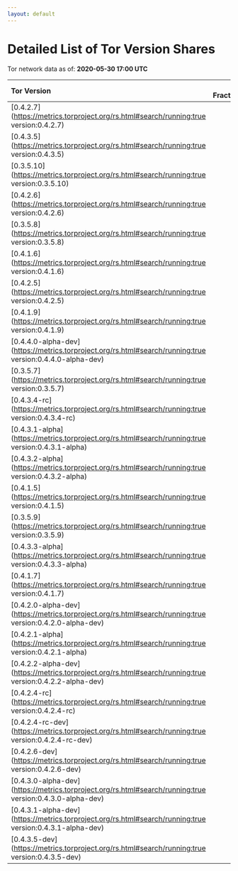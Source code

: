 ```yaml
---
layout: default
---
```



# Detailed List of Tor Version Shares

Tor network data as of: **2020-05-30 17:00 UTC**

| Tor Version                                                                                               |   CW Fraction(%) |   Exit(%) |   Guard(%) |   #Relays |
|:----------------------------------------------------------------------------------------------------------|-----------------:|----------:|-----------:|----------:|
| [0.4.2.7](https://metrics.torproject.org/rs.html#search/running:true version:0.4.2.7)                     |             34.8 |     49.51 |      27.71 |      2017 |
| [0.4.3.5](https://metrics.torproject.org/rs.html#search/running:true version:0.4.3.5)                     |             34.3 |     38.28 |      33.14 |      1797 |
| [0.3.5.10](https://metrics.torproject.org/rs.html#search/running:true version:0.3.5.10)                   |              6.6 |      1.51 |       8.09 |       670 |
| [0.4.2.6](https://metrics.torproject.org/rs.html#search/running:true version:0.4.2.6)                     |              5.5 |      5.03 |       4.56 |       508 |
| [0.3.5.8](https://metrics.torproject.org/rs.html#search/running:true version:0.3.5.8)                     |              5.2 |      1.49 |       7.6  |       380 |
| [0.4.1.6](https://metrics.torproject.org/rs.html#search/running:true version:0.4.1.6)                     |              4.8 |      0.92 |       6.98 |       262 |
| [0.4.2.5](https://metrics.torproject.org/rs.html#search/running:true version:0.4.2.5)                     |              2.4 |      1.05 |       3.41 |       168 |
| [0.4.1.9](https://metrics.torproject.org/rs.html#search/running:true version:0.4.1.9)                     |              1.2 |      0.46 |       1.66 |        67 |
| [0.4.4.0-alpha-dev](https://metrics.torproject.org/rs.html#search/running:true version:0.4.4.0-alpha-dev) |              1   |      0.17 |       1.68 |        46 |
| [0.3.5.7](https://metrics.torproject.org/rs.html#search/running:true version:0.3.5.7)                     |              0.8 |      0.02 |       1.3  |        36 |
| [0.4.3.4-rc](https://metrics.torproject.org/rs.html#search/running:true version:0.4.3.4-rc)               |              0.8 |      0.89 |       0.92 |        56 |
| [0.4.3.1-alpha](https://metrics.torproject.org/rs.html#search/running:true version:0.4.3.1-alpha)         |              0.5 |      0    |       0.86 |         5 |
| [0.4.3.2-alpha](https://metrics.torproject.org/rs.html#search/running:true version:0.4.3.2-alpha)         |              0.4 |      0.41 |       0.45 |        15 |
| [0.4.1.5](https://metrics.torproject.org/rs.html#search/running:true version:0.4.1.5)                     |              0.3 |      0    |       0.54 |        41 |
| [0.3.5.9](https://metrics.torproject.org/rs.html#search/running:true version:0.3.5.9)                     |              0.2 |      0    |       0.38 |         2 |
| [0.4.3.3-alpha](https://metrics.torproject.org/rs.html#search/running:true version:0.4.3.3-alpha)         |              0.2 |      0    |       0.33 |        19 |
| [0.4.1.7](https://metrics.torproject.org/rs.html#search/running:true version:0.4.1.7)                     |              0.1 |      0.11 |       0.25 |        17 |
| [0.4.2.0-alpha-dev](https://metrics.torproject.org/rs.html#search/running:true version:0.4.2.0-alpha-dev) |              0   |      0    |       0    |         1 |
| [0.4.2.1-alpha](https://metrics.torproject.org/rs.html#search/running:true version:0.4.2.1-alpha)         |              0   |      0    |       0.02 |         1 |
| [0.4.2.2-alpha-dev](https://metrics.torproject.org/rs.html#search/running:true version:0.4.2.2-alpha-dev) |              0   |      0    |       0    |         1 |
| [0.4.2.4-rc](https://metrics.torproject.org/rs.html#search/running:true version:0.4.2.4-rc)               |              0   |      0.07 |       0.01 |         3 |
| [0.4.2.4-rc-dev](https://metrics.torproject.org/rs.html#search/running:true version:0.4.2.4-rc-dev)       |              0   |      0    |       0    |         1 |
| [0.4.2.6-dev](https://metrics.torproject.org/rs.html#search/running:true version:0.4.2.6-dev)             |              0   |      0    |       0    |         1 |
| [0.4.3.0-alpha-dev](https://metrics.torproject.org/rs.html#search/running:true version:0.4.3.0-alpha-dev) |              0   |      0    |       0    |         3 |
| [0.4.3.1-alpha-dev](https://metrics.torproject.org/rs.html#search/running:true version:0.4.3.1-alpha-dev) |              0   |      0    |       0    |         1 |
| [0.4.3.5-dev](https://metrics.torproject.org/rs.html#search/running:true version:0.4.3.5-dev)             |              0   |      0    |       0    |         1 |
